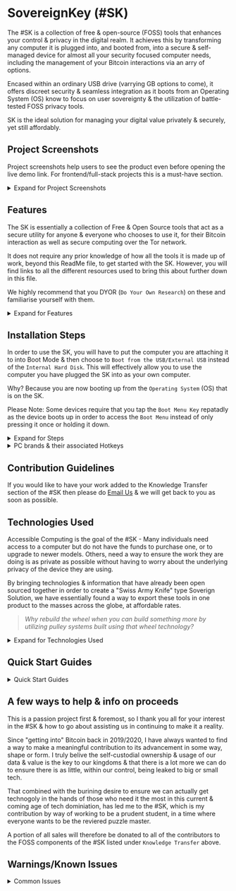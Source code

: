 # SovereignKey (#SK) 

The #SK is a collection of free & open-source (FOSS) tools that enhances your control & privacy in the digital realm. It achieves this by transforming any computer it is plugged into, and booted from, into a secure & self-managed device for almost all your security focused computer needs, including the management of your Bitcoin interactions via an arry of options.

Encased within an ordinary USB drive (varrying GB options to come), it offers discreet security & seamless integration as it boots from an Operating System (OS) know to focus on user sovereignty & the utilization of battle-tested FOSS privacy tools. 

SK is the ideal solution for managing your digital value privately & securely, yet still affordably.

## Project Screenshots

Project screenshots help users to see the product even before opening the live demo link. For frontend/full-stack projects this is a must-have section.
<details> <summary>Expand for Project Screenshots</summary>
</details>

## Features

The SK is essentially a collection of Free & Open Source tools that act as a secure utility for anyone & everyone who chooses to use it, for their Bitcoin interaction as well as secure computing over the Tor network.

It does not require any prior knowledge of how all the tools it is made up of work, beyond this ReadMe file, to get started with the SK. However, you will find links to all the different resources used to bring this about further down in this file. 

We highly recommend that you DYOR (`Do Your Own Research`) on these and familiarise yourself with them.
<details> <summary>Expand for Features</summary>
</details>

## Installation Steps

In order to use the SK, you will have to put the computer you are attaching it to into Boot Mode & then choose to `Boot from the USB/External USB` instead of the `Internal Hard Disk`. This will effectively allow you to use the computer you have plugged the SK into as your own computer. 

Why? Because you are now booting up from the `Operating System` (OS) that is on the SK.

Please Note: Some devices require that you tap the `Boot Menu Key` repatadly as the device boots up in order to access the `Boot Menu` instead of only pressing it once or holding it down.

<details> <summary>Expand for Steps</summary>
  1. Make sure computer is turned off.  
  2. Plug your SK into USB slot of the computer.  
  3. Turn computer on.  
  4. Tap/Hold the correct `Boot Menu Key` to enter the `Boot Menu`.  
  5. Select `Boot from the USB/External USB` (might be named differently depending on the specific computer you are using but there will be mention of eother a USB or External Drive).  
  6. Wait for Tails to load.  
  7. Enter the default `Persistant Storage` passphrase, click `Unlock Encryption`.  
  8. Select the blue `Start Tails` button on the top right of the box.  
  9. Connect to a local internet network so that you have internet access.  
  10. Select `Connect to Tor` when the Tor Connection window appears.  
  
</details>

<details> <summary>PC brands & their associated Hotkeys</summary>

Here is a list of PC brands and their associated hotkeys for entering the boot menu:

| Computer Manufacturer  | Boot Menu Key |
| ------------- | ------------- |
| ACER SERIES  | Esc, F12, F9  |
| ASUS SERIES  | Esc, F8  |
| COMPAQ  | Esc, F9  |
| DELL SERIES  | F12  |
| HP SERIES  | Esc, F9  |
| LENOVO SERIES  | F12, F8, F10  |
| SAMSUNG SERIES  | F12, Esc  |
| SONY SERIES  | F10, F11, ASSIST  |
| TOSHIBA SERIES  | F12  |

| MOTHERBOARDS | Boot Menu Key |
| ------------- | ------------- |
| ASUS   | F8  |
| GIGABYTE  | F12  |
| MSI  | F11  |
| INTEL  | F10  |
| ASROCK  | F11  |
| EVGA  | F7  |
| ASROCK  | F11  |

| OTHER MANUFACTURERS | Boot Menu Key |
| ------------- | ------------- |
| XIAOMI   | Fn +F2 (Choose Boot Menu)  |
| PANASONIC   | F2 (go to the exit and then choose boot order)  |
| NEC   | F5  |
| PACKARD BELL   | F8  |
| eMCHINES   | F12  |
| FUJITSU   | F12  |
| GATEWAY   | F11, Esc, F10  |
| iBALL   | F9 (Choose your media under boot option)  |
| HUAWEI   | F2  |
| SHARP   | F9  |

</details>

## Contribution Guidelines

If you would like to have your work added to the Knowledge Transfer section of the #SK then please do [Email Us](mailto:okin@okinent.org) & we will get back to you as soon as possible.

## Technologies Used

Accessible Computing is the goal of the #SK - Many individuals need access to a computer but do not have the funds to purchase one, or to upgrade to newer models. Others, need a way to ensure the work they are doing is as private as possible without having to worry about the underlying privacy of the device they are using.

By bringing technologies & information that have already been open sourced together in order to create a "Swiss Army Knife" type Soverign Solution, we have essentially found a way to export these tools in one product to the masses across the globe, at affordable rates.

>*Why rebuild the wheel when you can build something more by utilizing pulley systems built using that wheel technology?*

<details> <summary>Expand for Technologies Used</summary>

The Operating System (OS) used for the #SK is [Tails](https://tails.net) ~ Used by Human Rights Activits & Journalists around the World, it is a portable operating system capable of protecting against surveillance & censorship. It makes use of the Tor network by default to protect your privacy online. To assit in this, it includes a selection of applications to work on sensitive documents & communicate securely. Everything in Tails is ready-to-use & has safe defaults.

Combining Tails, Bitcoin Core & the technologies below allow for strong anonymity for transactions & secure encrypted storage for your computer needs. 

<details> <summary>Electrum Wallet</summary>

[Electrum Wallet](https://electrum.org/) - This wallet is added into Tails by Default & has been a Bitcoin Desktop Wallet of choice since its creation in 2011. Electrum’s focus is speed, with low resource usage & simplifying Bitcoin.

</details>

<details> <summary>BAILS</summary>

[BAILS](https://github.com/BenWestgate/Bails) - Installs Bitcoin Core on the encrypted Persistent Storage of Tails, creates & recovers Bitcoin Core wallets from Codex32 (BIP93) seed backups & creates backup Bails USB sticks & shareable blank Bails USB sticks. 

It ensures your money is protected from surveillance, censorship, and confiscation, leaving no trace of your Bitcoin use on the computer or the Internet.

</details>

<details> <summary>Sparrow Wallet</summary>

[Sparrow Wallet](https://www.sparrowwallet.com) - Sparrow is a Bitcoin wallet for those who value financial self sovereignty. Sparrow’s emphasis is on security, privacy & usability while priding itself on not hiding information from you - on the contrary it attempts to provide as much detail as possible about your transactions & UTXOs, but in a way that is manageable & usable.

</details>

<details> <summary>Knowledge Transfer</summary>

>***Free Books - A collection of curated Books around Bitcoin & Financial Literacy.***

- [The Bitcoin Whitepaper in various Languages](https://exonumia.africa) by Satoshi Nakamoto

- [2nd Edition: The Simplest Bitcoin Book Ever Written](https://d.nostr.build/tIkvB3qVy5jVkH48.pdf) by Keysa Luna
  
- [Bitcoin: Everything in 21 Pages](url) by Bitcoin Reserve 

- [The Bitcoin Standard](url) by Saifedean Ammous

- [Inventing Bitcoin](url) by Yan Pritzker

- [Bitcoin For Business](url) by Student of Bitcoin 

- [Codex32 - Shamir Secret Sharing Scheme](https://secretcodex32.com/docs/index.html) by Leon Olsson Curr & Pearlwart Snead

> ***Digital Education - A colllection of Digitial Media Based Education around Bitcoin***

[The World’s First Kids Cartoon about Bitcoin!](https://www.youtube.com/watch?v=_ekzsZZGfsk) by Tuttle Twins 

</details>

</details>

## Quick Start Guides

<details> <summary>Quick Start Guides</summary>

Project demo URL helps the viewer to see live projects easily. We can also use this to show live previews to prospective interviewers quickly during interviews.

We have brought together Quick Start Guides for all the Tools mentioned above to make it easier to get started & make the most out of your journey with your #SK.

</details>

## A few ways to help & info on proceeds

This is a passion project first & foremost, so I thank you all for your interest in the #SK & how to go about assisting us in continuing to make it a reality.

Since "getting into" Bitcoin back in 2019/2020, I have always wanted to find a way to make a meaningful contribution to its advancement in some way, shape or form. I truly belive the self-custodial ownership & usage of our data & value is the key to our kingdoms & that there is a lot more we can do to ensure there is as little, within our control, being leaked to big or small tech. 

That combined with the burining desire to ensure we can actually get technogoly in the hands of those who need it the most in this current & coming age of tech dominiation, has led me to the #SK, which is my contribution by way of working to be a prudent student, in a time where everyone wants to be the reviered puzzle master.

A portion of all sales will therefore be donated to all of the contributors to the FOSS components of the #SK listed under `Knowledge Transfer` above.

## Warnings/Known Issues

<details> <summary>Common Issues</summary>

This is in no way a comprehensive list, however, it will be updated with more information as we discover the issues reported:

- Tails does not start at all on Mac models that use the Apple M1 chip and on many other Mac models. Here is a list of all current Known Issues with trying to get Tails to boot on various hardware.

</details>
